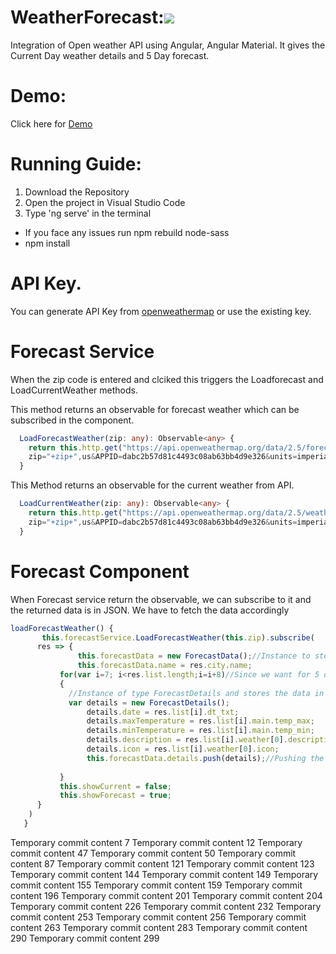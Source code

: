 # WeatherForecast:[![](https://img.shields.io/github/license/mashape/apistatus.svg)](https://github.com/saiMedavarapu/WeatherForecast/blob/master/LICENSE)
Integration of Open weather API using Angular, Angular Material. It gives the Current Day weather details and 5 Day forecast.
# Demo:
Click here for [Demo](https://youtu.be/fQyCqcOD1Ec)
# Running Guide:
1) Download the Repository
2) Open the project in Visual Studio Code
3) Type 'ng serve' in the terminal
  - If you face any issues run npm rebuild node-sass
  - npm install
# API Key.
You can generate API Key from [openweathermap](https://openweathermap.org/api) or use the existing key.
# Forecast Service

When the zip code  is entered and clciked this triggers the Loadforecast and LoadCurrentWeather methods.

This method returns an observable for forecast weather which can be subscribed in the component.
``` typescript
  LoadForecastWeather(zip: any): Observable<any> {
    return this.http.get("https://api.openweathermap.org/data/2.5/forecast?
    zip="+zip+",us&APPID=dabc2b57d81c4493c08ab63bb4d9e326&units=imperial" );
  }
```
This Method returns an observable for the current weather from API.
```typescript
  LoadCurrentWeather(zip: any): Observable<any> {
    return this.http.get("https://api.openweathermap.org/data/2.5/weather?
    zip="+zip+",us&APPID=dabc2b57d81c4493c08ab63bb4d9e326&units=imperial" );
  }

```

# Forecast Component 

When Forecast service return the observable, we can subscribe to it and the returned 
data is in JSON. We have to fetch the data accordingly

``` typescript
loadForecastWeather() {
       this.forecastService.LoadForecastWeather(this.zip).subscribe(
      res => {
               this.forecastData = new ForecastData();//Instance to store the Data of ForecastModel
               this.forecastData.name = res.city.name;
           for(var i=7; i<res.list.length;i=i+8)//Since we want for 5 days. it Jumps 8 times to get to next day.(A day had 8 details in API.)
           {
             //Instance of type ForecastDetails and stores the data in it.
             var details = new ForecastDetails();
                 details.date = res.list[i].dt_txt;
                 details.maxTemperature = res.list[i].main.temp_max;
                 details.minTemperature = res.list[i].main.temp_min;
                 details.description = res.list[i].weather[0].description;
                 details.icon = res.list[i].weather[0].icon;
                 this.forecastData.details.push(details);//Pushing the data to the to created object
   
           }
           this.showCurrent = false;
           this.showForecast = true;
      }
    )
   }
```
Temporary commit content 7
Temporary commit content 12
Temporary commit content 47
Temporary commit content 50
Temporary commit content 87
Temporary commit content 121
Temporary commit content 123
Temporary commit content 144
Temporary commit content 149
Temporary commit content 155
Temporary commit content 159
Temporary commit content 196
Temporary commit content 201
Temporary commit content 204
Temporary commit content 226
Temporary commit content 232
Temporary commit content 253
Temporary commit content 256
Temporary commit content 263
Temporary commit content 283
Temporary commit content 290
Temporary commit content 299
